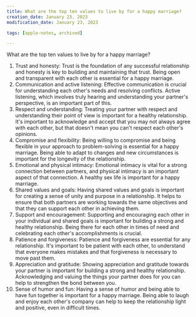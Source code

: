 ```yaml
---
title: What are the top ten values to live by for a happy marriage?
creation_date: January 23, 2023
modification_date: January 23, 2023

tags: [apple-notes, archived]

---
```



What are the top ten values to live by for a happy marriage?

1. Trust and honesty: Trust is the foundation of any successful relationship and honesty is key to building and maintaining that trust. Being open and transparent with each other is essential for a happy marriage.
2. Communication and active listening: Effective communication is crucial for understanding each other's needs and resolving conflicts. Active listening, which involves truly hearing and understanding your partner's perspective, is an important part of this.
3. Respect and understanding: Treating your partner with respect and understanding their point of view is important for a healthy relationship. It's important to acknowledge and accept that you may not always agree with each other, but that doesn't mean you can't respect each other's opinions.
4. Compromise and flexibility: Being willing to compromise and being flexible in your approach to problem-solving is essential for a happy marriage. Being able to adapt to changes and new circumstances is important for the longevity of the relationship.
5. Emotional and physical intimacy: Emotional intimacy is vital for a strong connection between partners, and physical intimacy is an important aspect of that connection. A healthy sex life is important for a happy marriage.
6. Shared values and goals: Having shared values and goals is important for creating a sense of unity and purpose in a relationship. It helps to ensure that both partners are working towards the same objectives and that they can support each other in achieving them.
7. Support and encouragement: Supporting and encouraging each other in your individual and shared goals is important for building a strong and healthy relationship. Being there for each other in times of need and celebrating each other's accomplishments is crucial.
8. Patience and forgiveness: Patience and forgiveness are essential for any relationship. It's important to be patient with each other, to understand that everyone makes mistakes and that forgiveness is necessary to move past them.
9. Appreciation and gratitude: Showing appreciation and gratitude towards your partner is important for building a strong and healthy relationship. Acknowledging and valuing the things your partner does for you can help to strengthen the bond between you.
10. Sense of humor and fun: Having a sense of humor and being able to have fun together is important for a happy marriage. Being able to laugh and enjoy each other's company can help to keep the relationship light and positive, even in difficult times.


